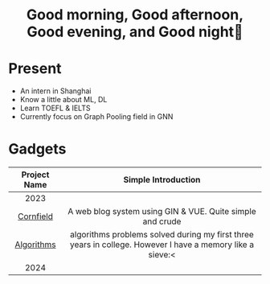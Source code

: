 <h1 align="center">Good morning, Good afternoon, Good evening, and Good night👋</h1>

# Present
* An intern in Shanghai
* Know a little about ML, DL
* Learn TOEFL & IELTS
* Currently focus on Graph Pooling field in GNN

# Gadgets
| Project Name | Simple Introduction |
| :----: | :----: |
| 2023 |
| [Cornfield](https://github.com/neKoui1/Cornfield?tab=readme-ov-file#cornfield) | A web blog system using GIN & VUE. Quite simple and crude |
| [Algorithms](https://github.com/neKoui1/leetcode) | algorithms problems solved during my first three years in college. However I have a memory like a sieve:< |
| 2024 |
